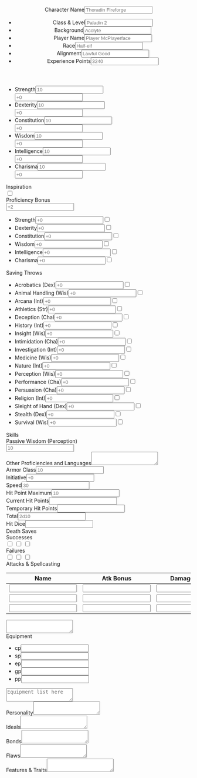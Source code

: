 <head>
    <link rel="stylesheet" href="sheetstyle.css">
</head>
<form class="charsheet">
        <header>
          <section class="charname">
            <label for="charname">Character Name</label><input name="charname" placeholder="Thoradin Fireforge" />
          </section>
          <section class="misc">
            <ul>
              <li>
                <label for="classlevel">Class & Level</label><input name="classlevel" placeholder="Paladin 2" />
              </li>
              <li>
                <label for="background">Background</label><input name="background" placeholder="Acolyte" />
              </li>
              <li>
                <label for="playername">Player Name</label><input name="playername" placeholder="Player McPlayerface">
              </li>
              <li>
                <label for="race">Race</label><input name="race" placeholder="Half-elf" />
              </li>
              <li>
                <label for="alignment">Alignment</label><input name="alignment" placeholder="Lawful Good" />
              </li>
              <li>
                <label for="experiencepoints">Experience Points</label><input name="experiencepoints" placeholder="3240" />
              </li>
            </ul>
          </section>
        </header>
        <main>
          <section>
            <section class="attributes">
              <div class="scores">
                <ul>
                  <li>
                    <div class="score">
                      <label for="Strengthscore">Strength</label><input name="Strengthscore" placeholder="10" class="stat"/>
                    </div>
                    <div class="modifier">
                      <input name="Strengthmod" placeholder="+0" class="statmod"/>
                    </div>
                  </li>
                  <li>
                    <div class="score">
                      <label for="Dexterityscore">Dexterity</label><input name="Dexterityscore" placeholder="10" class="stat"/>
                    </div>
                    <div class="modifier">
                      <input name="Dexteritymod" placeholder="+0" class=statmod/>
                    </div>
                  </li>
                  <li>
                    <div class="score">
                      <label for="Constitutionscore">Constitution</label><input name="Constitutionscore" placeholder="10" class="stat"/>
                    </div>
                    <div class="modifier">
                      <input name="Constitutionmod" placeholder="+0" class="statmod"/>
                    </div>
                  </li>
                  <li>
                    <div class="score">
                      <label for="Wisdomscore">Wisdom</label><input name="Wisdomscore" placeholder="10" class="stat"/>
                    </div>
                    <div class="modifier">
                      <input name="Wisdommod" placeholder="+0" />
                    </div>
                  </li>
                  <li>
                    <div class="score">
                      <label for="Intelligencescore">Intelligence</label><input name="Intelligencescore" placeholder="10" class="stat"/>
                    </div>
                    <div class="modifier">
                      <input name="Intelligencemod" placeholder="+0" class="statmod"/>
                    </div>
                  </li>
                  <li>
                    <div class="score">
                      <label for="Charismascore">Charisma</label><input name="Charismascore" placeholder="10" class="stat"/>
                    </div>
                    <div class="modifier">
                      <input name="Charismamod" placeholder="+0" class="statmod"/>
                    </div>
                  </li>
                </ul>
              </div>
              <div class="attr-applications">
                <div class="inspiration box">
                  <div class="label-container">
                    <label for="inspiration">Inspiration</label>
                  </div>
                  <input name="inspiration" type="checkbox" />
                </div>
                <div class="proficiencybonus box">
                  <div class="label-container">
                    <label for="proficiencybonus">Proficiency Bonus</label>
                  </div>
                  <input name="proficiencybonus" placeholder="+2" />
                </div>
                <div class="saves list-section box">
                  <ul>
                    <li>
                      <label for="Strength-save">Strength</label><input name="Strength-save" placeholder="+0" type="text" /><input name="Strength-save-prof" type="checkbox" />
                    </li>
                    <li>
                      <label for="Dexterity-save">Dexterity</label><input name="Dexterity-save" placeholder="+0" type="text" /><input name="Dexterity-save-prof" type="checkbox" />
                    </li>
                    <li>
                      <label for="Constitution-save">Constitution</label><input name="Constitution-save" placeholder="+0" type="text" /><input name="Constitution-save-prof" type="checkbox" />
                    </li>
                    <li>
                      <label for="Wisdom-save">Wisdom</label><input name="Wisdom-save" placeholder="+0" type="text" /><input name="Wisdom-save-prof" type="checkbox" />
                    </li>
                    <li>
                      <label for="Intelligence-save">Intelligence</label><input name="Intelligence-save" placeholder="+0" type="text" /><input name="Intelligence-save-prof" type="checkbox" />
                    </li>
                    <li>
                      <label for="Charisma-save">Charisma</label><input name="Charisma-save" placeholder="+0" type="text" /><input name="Charisma-save-prof" type="checkbox" />
                    </li>
                  </ul>
                  <div class="label">
                    Saving Throws
                  </div>
                </div>
                <div class="skills list-section box">
                  <ul>
                    <li>
                      <label for="Acrobatics">Acrobatics <span class="skill">(Dex)</span></label><input name="Acrobatics" placeholder="+0" type="text" /><input name="Acrobatics-prof" type="checkbox" />
                    </li>
                    <li>
                      <label for="Animal Handling">Animal Handling <span class="skill">(Wis)</span></label><input name="Animal Handling" placeholder="+0" type="text" /><input name="Animal Handling-prof" type="checkbox" />
                    </li>
                    <li>
                      <label for="Arcana">Arcana <span class="skill">(Int)</span></label><input name="Arcana" placeholder="+0" type="text" /><input name="Arcana-prof" type="checkbox" />
                    </li>
                    <li>
                      <label for="Athletics">Athletics <span class="skill">(Str)</span></label><input name="Athletics" placeholder="+0" type="text" /><input name="Athletics-prof" type="checkbox" />
                    </li>
                    <li>
                      <label for="Deception">Deception <span class="skill">(Cha)</span></label><input name="Deception" placeholder="+0" type="text" /><input name="Deception-prof" type="checkbox" />
                    </li>
                    <li>
                      <label for="History">History <span class="skill">(Int)</span></label><input name="History" placeholder="+0" type="text" /><input name="History-prof" type="checkbox" />
                    </li>
                    <li>
                      <label for="Insight">Insight <span class="skill">(Wis)</span></label><input name="Insight" placeholder="+0" type="text" /><input name="Insight-prof" type="checkbox" />
                    </li>
                    <li>
                      <label for="Intimidation">Intimidation <span class="skill">(Cha)</span></label><input name="Intimidation" placeholder="+0" type="text" /><input name="Intimidation-prof" type="checkbox" />
                    </li>
                    <li>
                      <label for="Investigation">Investigation <span class="skill">(Int)</span></label><input name="Investigation" placeholder="+0" type="text" /><input name="Investigation-prof" type="checkbox" />
                    </li>
                    <li>
                      <label for="Medicine">Medicine <span class="skill">(Wis)</span></label><input name="Medicine" placeholder="+0" type="text" /><input name="Medicine-prof" type="checkbox" />
                    </li>
                    <li>
                      <label for="Nature">Nature <span class="skill">(Int)</span></label><input name="Nature" placeholder="+0" type="text" /><input name="Nature-prof" type="checkbox" />
                    </li>
                    <li>
                      <label for="Perception">Perception <span class="skill">(Wis)</span></label><input name="Perception" placeholder="+0" type="text" /><input name="Perception-prof" type="checkbox" />
                    </li>
                    <li>
                      <label for="Performance">Performance <span class="skill">(Cha)</span></label><input name="Performance" placeholder="+0" type="text" /><input name="Performance-prof" type="checkbox" />
                    </li>
                    <li>
                      <label for="Persuasion">Persuasion <span class="skill">(Cha)</span></label><input name="Persuasion" placeholder="+0" type="text" /><input name="Persuasion-prof" type="checkbox" />
                    </li>
                    <li>
                      <label for="Religion">Religion <span class="skill">(Int)</span></label><input name="Religion" placeholder="+0" type="text" /><input name="Religion-prof" type="checkbox" />
                    </li>
                    <li>
                      <label for="Sleight of Hand">Sleight of Hand <span class="skill">(Dex)</span></label><input name="Sleight of Hand" placeholder="+0" type="text" /><input name="Sleight of Hand-prof" type="checkbox" />
                    </li>
                    <li>
                      <label for="Stealth">Stealth <span class="skill">(Dex)</span></label><input name="Stealth" placeholder="+0" type="text" /><input name="Stealth-prof" type="checkbox" />
                    </li>
                    <li>
                      <label for="Survival">Survival <span class="skill">(Wis)</span></label><input name="Survival" placeholder="+0" type="text" /><input name="Survival-prof" type="checkbox" />
                    </li>
                  </ul>
                  <div class="label">
                    Skills
                  </div>
                </div>
              </div>
            </section>
            <div class="passive-perception box">
              <div class="label-container">
                <label for="passiveperception">Passive Wisdom (Perception)</label>
              </div>
              <input name="passiveperception" placeholder="10" />
            </div>
            <div class="otherprofs box textblock">
              <label for="otherprofs">Other Proficiencies and Languages</label><textarea name="otherprofs"></textarea>
            </div>
          </section>
          <section>
            <section class="combat">
              <div class="armorclass">
                <div>
                  <label for="ac">Armor Class</label><input name="ac" placeholder="10" type="text" />
                </div>
              </div>
              <div class="initiative">
                <div>
                  <label for="initiative">Initiative</label><input name="initiative" placeholder="+0" type="text" />
                </div>
              </div>
              <div class="speed">
                <div>
                  <label for="speed">Speed</label><input name="speed" placeholder="30" type="text" />
                </div>
              </div>
              <div class="hp">
                <div class="regular">
                  <div class="max">
                    <label for="maxhp">Hit Point Maximum</label><input name="maxhp" placeholder="10" type="text" />
                  </div>
                  <div class="current">
                    <label for="currenthp">Current Hit Points</label><input name="currenthp" type="text" />
                  </div>
                </div>
                <div class="temporary">
                  <label for="temphp">Temporary Hit Points</label><input name="temphp" type="text" />
                </div>
              </div>
              <div class="hitdice">
                <div>
                  <div class="total">
                    <label onclick="totalhd_clicked()" for="totalhd">Total</label><input name="totalhd" placeholder="2d10" type="text" />
                  </div>
                  <div class="remaining">
                    <label for="remaininghd">Hit Dice</label><input name="remaininghd" type="text" />
                  </div>
                </div>
              </div>
              <div class="deathsaves">
                <div>
                  <div class="label">
                    <label>Death Saves</label>
                  </div>
                  <div class="marks">
                    <div class="deathsuccesses">
                      <label>Successes</label>
                      <div class="bubbles">
                        <input name="deathsuccess1" type="checkbox" />
                        <input name="deathsuccess2" type="checkbox" />
                        <input name="deathsuccess3" type="checkbox" />
                      </div>
                    </div>
                    <div class="deathfails">
                      <label>Failures</label>
                      <div class="bubbles">
                        <input name="deathfail1" type="checkbox" />
                        <input name="deathfail2" type="checkbox" />
                        <input name="deathfail3" type="checkbox" />
                      </div>
                    </div>
                  </div>
                </div>
              </div>
            </section>
            <section class="attacksandspellcasting">
              <div>
                <label>Attacks & Spellcasting</label>
                <table>
                  <thead>
                    <tr>
                      <th>
                        Name
                      </th>
                      <th>
                        Atk Bonus
                      </th>
                      <th>
                        Damage/Type
                      </th>
                    </tr>
                  </thead>
                  <tbody>
                    <tr>
                      <td>
                        <input name="atkname1" type="text" />
                      </td>
                      <td>
                        <input name="atkbonus1" type="text" />
                      </td>
                      <td>
                        <input name="atkdamage1" type="text" />
                      </td>
                    </tr>
                    <tr>
                      <td>
                        <input name="atkname2" type="text" />
                      </td>
                      <td>
                        <input name="atkbonus2" type="text" />
                      </td>
                      <td>
                        <input name="atkdamage2" type="text" />
                      </td>
                    </tr>
                    <tr>
                      <td>
                        <input name="atkname3" type="text" />
                      </td>
                      <td>
                        <input name="atkbonus3" type="text" />
                      </td>
                      <td>
                        <input name="atkdamage3" type="text" />
                      </td>
                    </tr>
                  </tbody>
                </table>
                <textarea></textarea>
              </div>
            </section>
            <section class="equipment">
              <div>
                <label>Equipment</label>
                <div class="money">
                  <ul>
                    <li>
                      <label for="cp">cp</label><input name="cp" />
                    </li>
                    <li>
                      <label for="sp">sp</label><input name="sp" />
                    </li>
                    <li>
                      <label for="ep">ep</label><input name="ep" />
                    </li>
                    <li>
                      <label for="gp">gp</label><input name="gp" />
                    </li>
                    <li>
                      <label for="pp">pp</label><input name="pp" />
                    </li>
                  </ul>
                </div>
                <textarea placeholder="Equipment list here"></textarea>
              </div>
            </section>
          </section>
          <section>
            <section class="flavor">
              <div class="personality">
                <label for="personality">Personality</label><textarea name="personality"></textarea>
              </div>
              <div class="ideals">
                <label for="ideals">Ideals</label><textarea name="ideals"></textarea>
              </div>
              <div class="bonds">
                <label for="bonds">Bonds</label><textarea name="bonds"></textarea>
              </div>
              <div class="flaws">
                <label for="flaws">Flaws</label><textarea name="flaws"></textarea>
              </div>
            </section>
            <section class="features">
              <div>
                <label for="features">Features & Traits</label><textarea name="features"></textarea>
              </div>
            </section>
          </section>
        </main>
      </form>